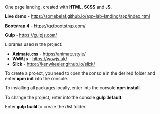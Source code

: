 One page landing, сreated with **HTML**, **SCSS** and **JS**.

**Live demo** - https://somebelaf.github.io/app-lab-landing/app/index.html

**Bootstrap 4** - https://getbootstrap.com/

**Gulp** - https://gulpjs.com/

Libraries used in the project:
 * **Animate.css** - https://animate.style/
 * **WoW.js** - https://wowjs.uk/
 * **Slick** - https://kenwheeler.github.io/slick/
 
To create a project, you need to open the console in the desired folder and enter **npm init** into the console.

To installing all packages locally, enter into the console **npm install**.

To change the project, enter into the console **gulp default**.

Enter **gulp build** to create the *dist* folder.

